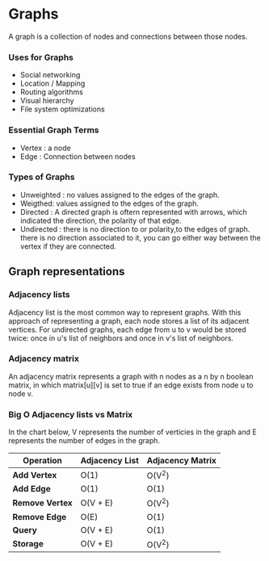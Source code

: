 # Graphs

A graph is a collection of nodes and connections between those nodes.

### Uses for Graphs

- Social networking
- Location / Mapping
- Routing algorithms
- Visual hierarchy
- File system optimizations

### Essential Graph Terms

- Vertex : a node
- Edge : Connection between nodes

### Types of Graphs

- Unweighted : no values assigned to the edges of the graph.
- Weigthed: values assigned to the edges of the graph.
- Directed : A directed graph is oftern represented with arrows, which indicated the direction, the polarity of that edge.
- Undirected : there is no direction to or polarity,to the edges of graph. there is no direction associated to it, you can go either way between the vertex if they are connected.

## Graph representations

### Adjacency lists

Adjacency list is the most common way to represent graphs. With this approach of representing a graph, each node stores a list of its adjacent vertices. For undirected graphs, each edge from u to v would be stored twice: once in u's list of neighbors and once in v's list of neighbors.

### Adjacency matrix

An adjacency matrix represents a graph with n nodes as a n by n boolean matrix, in which matrix[u][v] is set to true if an edge exists from node u to node v.

### Big O Adjacency lists vs Matrix

In the chart below, V represents the number of verticies in the graph and E represents the number of edges in the graph.

<table>
  <thead>
    <tr>
      <th>Operation</th>
      <th>Adjacency List</th>
      <th>Adjacency Matrix</th>
    </tr>
  </thead>
  <tbody>
    <tr>
      <td><strong>Add Vertex</strong></td>
      <td>O(1)</td>
      <td>O(V<sup>2</sup>)</td>
    </tr>
    <tr>
      <td><strong>Add Edge</strong></td>
      <td>O(1)</td>
      <td>O(1)</td>
    </tr>
    <tr>
      <td><strong>Remove Vertex</strong></td>
      <td>O(V + E)</td>
      <td>O(V<sup>2</sup>)</td>
    </tr>
    <tr>
      <td><strong>Remove Edge</strong></td>
      <td>O(E)</td>
      <td>O(1)</td>
    </tr>
    <tr>
      <td><strong>Query</strong></td>
      <td>O(V + E)</td>
      <td>O(1)</td>
    </tr>
    <tr>
      <td><strong>Storage</strong></td>
      <td>O(V + E)</td>
      <td>O(V<sup>2</sup>)</td>
    </tr>
  </tbody>
</table>

